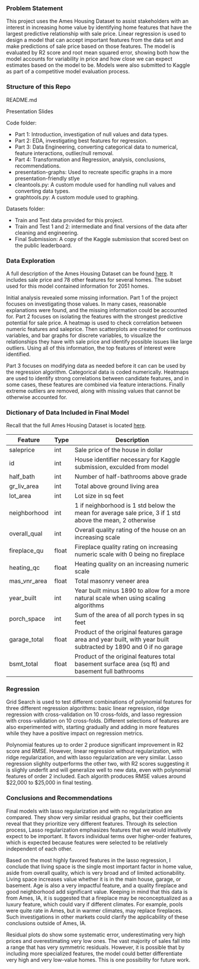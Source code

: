 ### Problem Statement ###

This project uses the Ames Housing Dataset to assist stakeholders with an interest in increasing home value by identifying home features that have the largest predictive relationship with sale price. Linear regression is used to design a model that can accept important features from the data set and make predictions of sale price based on those features.  The model is evaluated by R2 score and root mean squared error, showing both how the model accounts for variability in price and how close we can expect estimates based on the model to be.  Models were also submitted to Kaggle as part of a competitive model evaluation process.

### Structure of this Repo ###

README.md

Presentation Slides

Code folder:
- Part 1: Introduction, investigation of null values and data types.
- Part 2: EDA, investigating best features for regression.
- Part 3: Data Engineering, converting categorical data to numerical, feature interactions, outlier/null removal.
- Part 4: Transformation and Regression, analysis, conclusions, recommendations.
- presentation-graphs: Used to recreate specific graphs in a more presentation-friendly stlye
- cleantools.py: A custom module used for handling null values and converting data types.
- graphtools.py: A custom module used to graphing.

Datasets folder:
- Train and Test data provided for this project.
- Train and Test 1 and 2: intermediate and final versions of the data after cleaning and engineering.
- Final Submission: A copy of the Kaggle submission that scored best on the public leaderboard.

### Data Exploration ###

A full description of the Ames Housing Dataset can be found [here](http://jse.amstat.org/v19n3/decock/DataDocumentation.txt).  It includes sale price and 78 other features for several homes.  The subset used for this model contained information for 2051 homes.

Initial analysis revealed some missing information.  Part 1 of the project focuses on investigating those values.  In many cases, reasonable explanations were found, and the missing information could be accounted for.  Part 2 focuses on isolating the features with the strongest predictive potential for sale price.  A heatmap is used to check correlation between numeric features and saleprice.  Then scatterplots are created for continuos variables, and bar graphs for discrete variables, to visualize the relationships they have with sale price and identify possible issues like large outliers.  Using all of this information, the top features of interest were identified.

Part 3 focuses on modifying data as needed before it can can be used by the regression algorithm.  Categorical data is coded numerically.  Heatmaps are used to identify strong correlations between candidate features, and in some cases, these features are combined via feature interactions.  Finally extreme outliers are removed, along with missing values that cannot be otherwise accounted for.

### Dictionary of Data Included in Final Model ###

Recall that the full Ames Housing Dataset is located [here](http://jse.amstat.org/v19n3/decock/DataDocumentation.txt).

|Feature|Type|Description|
|---|---|---|
|saleprice|int|Sale price of the house in dollar|
|id|int|House identifier necessary for Kaggle submission, exculded from model|
|half_bath|int|Number of half-bathrooms above grade|
|gr_liv_area|int|Total above ground living area|
|lot_area|int|Lot size in sq feet|
|neighborhood|int|1 if neighborhood is 1 std below the mean for average sale price, 3 if 1 std above the mean, 2 otherwise|
|overall_qual|int|Overall quality rating of the house on an increasing scale|
|fireplace_qu|float|Fireplace quality rating on increasing numeric scale with 0 being no fireplace|
|heating_qc|float|Heating quality on an increasing numeric scale|
|mas_vnr_area|float|Total masonry veneer area|
|year_built|int|Year built minus 1890 to allow for a more natural scale when using scaling algorithms|
|porch_space|int|Sum of the area of all porch types in sq feet|
|garage_total|float|Product of the original features garage area and year built, with year built subtracted by 1890 and 0 if no garage|
|bsmt_total|float|Product of the original features total basement surface area (sq ft) and basement full bathrooms|

### Regression ###

Grid Search is used to test different combinations of polynomial features for three different regression algorithms: basic linear regression, ridge regression with cross-validation on 10 cross-folds, and lasso regression with cross-validation on 10 cross-folds.  Different selections of features are also experimented with, starting gradually and adding in more features while they have a positive impact on regression metrics.

Polynomial features up to order 2 produce significant improvement in R2 score and RMSE.  However, linear regression without regularization, with ridge regularization, and with lasso regularization are very similar.  Lasso regression slighlty outperforms the other two, with R2 scores suggesting it is slighly underfit and will generalize well to new data, even with polynomial features of order 2 included.  Each algorith produces RMSE values around \$22,000 to \$25,000 in final testing.

### Conclusions and Recommendations ###

Final models with lasso regularization and with no regularization are compared.  They show very similar residual graphs, but their coefficients reveal that they prioritize very different features.  Through its selection process, Lasso regularization emphasizes features that we would intuitively expect to be important.  It favors individual terms over higher-order features, which is expected because features were selected to be relatively independent of each other.

Based on the most highly favored features in the lasso regression, I conclude that living space is the single most important factor in home value, aside from overall quality, which is very broad and of limited actionability.  Living space increases value whether it is in the main house, garage, or basement.  Age is also a very impactful feature, and a quality fireplace and good neighborhood add significant value.  Keeping in mind that this data is from Ames, IA, it is suggested that a fireplace may be reconceptualized as a luxury feature, which could vary if different climates.  For example, pools were quite rate in Ames, but in warmer climates, may replace fireplaces.  Such investigations in other markets could clarify the applicability of these conclusions outside of Ames, IA.

Residual plots do show some systematic error, underestimating very high prices and overestimating very low ones.  The vast majority of sales fall into a range that has very symmetric residuals.  However, it is possible that by including more specialized features, the model could better differentiate very high and very low-value homes.  This is one possibility for future work.